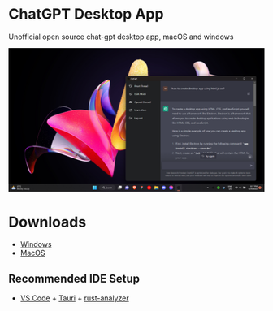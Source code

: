# ChatGPT Desktop App

Unofficial open source chat-gpt desktop app, macOS and windows

![screen](screenshot.png)

# Downloads

- [Windows](/releases/chatgpt.exe)
- [MacOS](/releases/chatgpt.dmg)

## Recommended IDE Setup

- [VS Code](https://code.visualstudio.com/) + [Tauri](https://marketplace.visualstudio.com/items?itemName=tauri-apps.tauri-vscode) + [rust-analyzer](https://marketplace.visualstudio.com/items?itemName=rust-lang.rust-analyzer)
